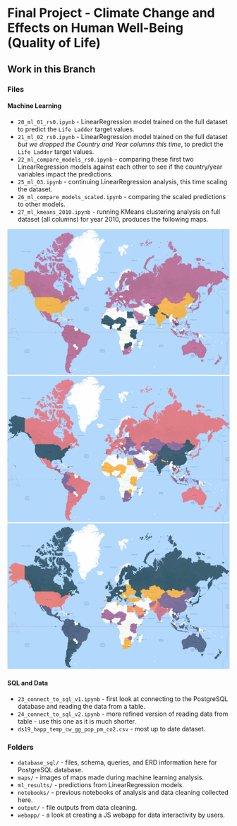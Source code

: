 # Final Project - Climate Change and Effects on Human Well-Being (Quality of Life)

## Work in this Branch

### Files

#### Machine Learning

* `20_ml_01_rs0.ipynb` - LinearRegression model trained on the full dataset to predict the `Life Ladder` target values.
* `21_ml_02_rs0.ipynb` - LinearRegression model trained on the full dataset _but we dropped the Country and Year columns this time_, to predict the `Life Ladder` target values.
* `22_ml_compare_models_rs0.ipynb` - comparing these first two LinearRegression models against each other to see if the country/year variables impact the predictions.
* `25_ml_03.ipynb` - continuing LinearRegression analysis, this time scaling the dataset.
* `26_ml_compare_models_scaled.ipynb` - comparing the scaled predictions to other models.
* `27_ml_kmeans_2010.ipynb` - running KMeans clustering analysis on full dataset (all columns) for year 2010, produces the following maps.

![KMeans 2010 3 Clusters](maps/27_k3_2010.png)![KMeans 2010 4 Clusters](maps/27_k4_2010.png)![KMeans 2010 8 Clusters](maps/27_k8_2010.png)

#### SQL and Data

* `23_connect_to_sql_v1.ipynb` - first look at connecting to the PostgreSQL database and reading the data from a table.
* `24_connect_to_sql_v2.ipynb` - more refined version of reading data from table - use this one as it is much shorter.
* `ds19_happ_temp_cw_gg_pop_pm_co2.csv` - most up to date dataset.

### Folders

* `database_sql/` - files, schema, queries, and ERD information here for PostgreSQL database.
* `maps/` - images of maps made during machine learning analysis.
* `ml_results/` - predictions from LinearRegression models.
* `notebooks/` - previous notebooks of analysis and data cleaning collected here.
* `output/` - file outputs from data cleaning.
* `webapp/` - a look at creating a JS webapp for data interactivity by users.
